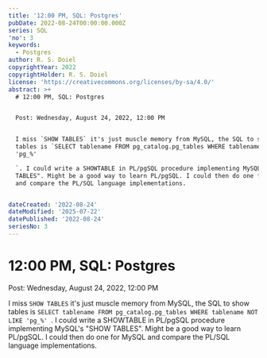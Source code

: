 ```yaml
---
title: '12:00 PM, SQL: Postgres'
pubDate: 2022-08-24T00:00:00.000Z
series: SQL
'no': 3
keywords:
  - Postgres
author: R. S. Doiel
copyrightYear: 2022
copyrightHolder: R. S. Doiel
license: 'https://creativecommons.org/licenses/by-sa/4.0/'
abstract: >+
  # 12:00 PM, SQL: Postgres


  Post: Wednesday, August 24, 2022, 12:00 PM


  I miss `SHOW TABLES` it's just muscle memory from MySQL, the SQL to show
  tables is `SELECT tablename FROM pg_catalog.pg_tables WHERE tablename NOT LIKE
  'pg_%'

  `. I could write a SHOWTABLE in PL/pgSQL procedure implementing MySQL's "SHOW
  TABLES". Might be a good way to learn PL/pgSQL. I could then do one for MySQL
  and compare the PL/SQL language implementations.


dateCreated: '2022-08-24'
dateModified: '2025-07-22'
datePublished: '2022-08-24'
seriesNo: 3
---
```


# 12:00 PM, SQL: Postgres

Post: Wednesday, August 24, 2022, 12:00 PM

I miss `SHOW TABLES` it's just muscle memory from MySQL, the SQL to show tables is `SELECT tablename FROM pg_catalog.pg_tables WHERE tablename NOT LIKE 'pg_%'
`. I could write a SHOWTABLE in PL/pgSQL procedure implementing MySQL's "SHOW TABLES". Might be a good way to learn PL/pgSQL. I could then do one for MySQL and compare the PL/SQL language implementations.